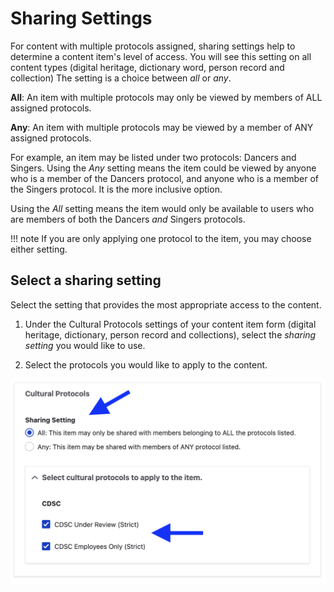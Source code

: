 # Sharing Settings

For content with multiple protocols assigned, sharing settings help to determine a content item's level of access. You will see this setting on all content types (digital heritage, dictionary word, person record and collection) The setting is a  choice between *all* or *any*. 

**All**: An item with multiple protocols may only be viewed by members of ALL assigned protocols. 

**Any**: An item with multiple protocols may be viewed by a member of ANY assigned protocols.

For example, an item may be listed under two protocols: Dancers and Singers. Using the *Any* setting means the item could be viewed by anyone who is a member of the Dancers protocol, and anyone who is a member of the Singers protocol. It is the more inclusive option.

Using the *All* setting means the item would only be available to users who are members of both the Dancers *and* Singers protocols.

!!! note
    If you are only applying one protocol to the item, you may choose either setting.

## Select a sharing setting
Select the setting that provides the most appropriate access to the content.

1. Under the Cultural Protocols settings of your content item form (digital heritage, dictionary, person record and collections), select the *sharing setting* you would like to use.

2. Select the protocols you would like to apply to the content.

![Screenshot of sharing settings under cultural protocols showing radio buttons with all and any as options. Below the radio buttons is a list of available cultural protocols with checkboxes for selection](../_embeds/sharingsettings-select-sharing-setting.png)

